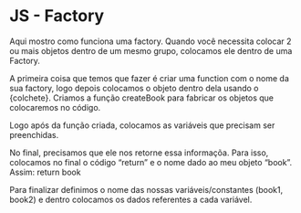 # JS - Factory

Aqui mostro como funciona uma factory. Quando você necessita colocar 2 ou mais objetos dentro de um mesmo grupo, colocamos ele dentro de uma Factory. 

A primeira coisa que temos que fazer é criar uma function com o nome da sua factory, logo depois colocamos o objeto dentro dela usando o {colchete}. Criamos a função createBook para fabricar os objetos que colocaremos no código.

Logo após da função criada, colocamos as variáveis que precisam ser preenchidas.

No final, precisamos que ele nos retorne essa informaçõa. Para isso, colocamos no final o código “return” e o nome dado ao meu objeto  “book”. Assim: return book

Para finalizar definimos o nome das nossas variáveis/constantes (book1, book2) e dentro colocamos os dados referentes a cada variável.

